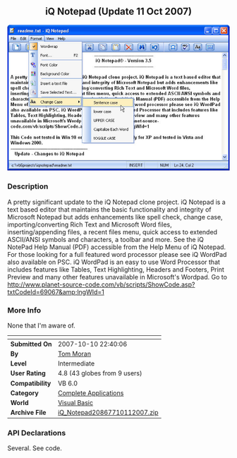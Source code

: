 ﻿<div align="center">

## iQ Notepad  \(Update 11 Oct 2007\)

<img src="PIC2007101122124429.jpg">
</div>

### Description

A pretty significant update to the iQ Notepad clone project. iQ Notepad is a text based editor that maintains the basic functionality and integrity of Microsoft Notepad but adds enhancements like spell check, change case, importing/converting Rich Text and Microsoft Word files, inserting/appending files, a recent files menu, quick access to extended ASCII/ANSI symbols and characters, a toolbar and more. See the iQ NotePad Help Manual (PDF) accessible from the Help Menu of iQ Notepad. For those looking for a full featured word processor please see iQ WordPad also available on PSC. iQ WordPad is an easy to use Word Processor that includes features like Tables, Text Highlighting, Headers and Footers, Print Preview and many other features unavailable in Microsoft's Wordpad. Go to http://www.planet-source-code.com/vb/scripts/ShowCode.asp?txtCodeId=69067&amp;lngWId=1
 
### More Info
 
None that I'm aware of.


<span>             |<span>
---                |---
**Submitted On**   |2007-10-10 22:40:06
**By**             |[Tom Moran](https://github.com/Planet-Source-Code/PSCIndex/blob/master/ByAuthor/tom-moran.md)
**Level**          |Intermediate
**User Rating**    |4.8 (43 globes from 9 users)
**Compatibility**  |VB 6\.0
**Category**       |[Complete Applications](https://github.com/Planet-Source-Code/PSCIndex/blob/master/ByCategory/complete-applications__1-27.md)
**World**          |[Visual Basic](https://github.com/Planet-Source-Code/PSCIndex/blob/master/ByWorld/visual-basic.md)
**Archive File**   |[iQ\_Notepad20867710112007\.zip](https://github.com/Planet-Source-Code/tom-moran-iq-notepad-update-11-oct-2007__1-68906/archive/master.zip)

### API Declarations

Several. See code.





